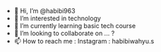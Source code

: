 - 👋 Hi, I’m @habibi963
- 👀 I’m interested in technology
- 🌱 I’m currently learning basic tech course
- 💞️ I’m looking to collaborate on ... ?
- 📫 How to reach me : Instagram : habibiwahyu.s

<!---
habibi963/habibi963 is a ✨ special ✨ repository because its `README.md` (this file) appears on your GitHub profile.
You can click the Preview link to take a look at your changes.
--->
